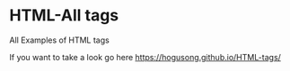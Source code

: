 # HTML-All tags
All Examples of HTML tags 

If you want to take a look go here https://hogusong.github.io/HTML-tags/
